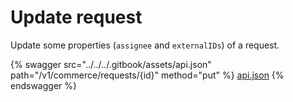 # Update request

Update some properties (`assignee` and `externalIDs`) of a request.

{% swagger src="../../../.gitbook/assets/api.json" path="/v1/commerce/requests/{id}" method="put" %}
[api.json](../../../.gitbook/assets/api.json)
{% endswagger %}
